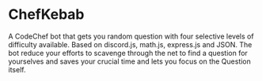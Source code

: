 # ChefKebab
A CodeChef bot that gets you random question with four selective levels of difficulty available. Based on discord.js, math.js, express.js and JSON.
The bot reduce your efforts to scavenge through the net to find a question for yourselves and saves your crucial time and lets you focus on the Question itself.

